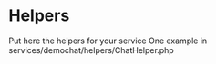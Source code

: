 # Helpers

Put here the helpers for your service
One example in services/demochat/helpers/ChatHelper.php
